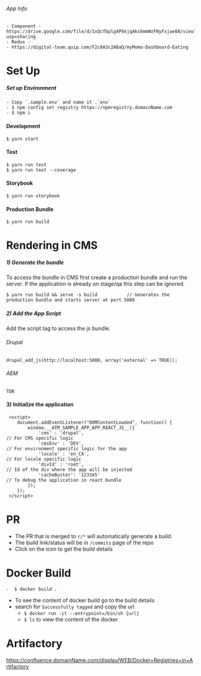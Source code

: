 
###### App Info 
    - Component - https://drive.google.com/file/d/1xQcfbplg4P6kjqAkshmmWzFNyFxjae0A/view?usp=sharing
    - Redux - 
    - https://digital-team.quip.com/F2c8A3c2ABaQ/myMomo-Dashboard-Eating
    
# Set Up
##### Set up Environment 
    - Copy `.sample.env` and name it .`env`
    - $ npm config set registry https://npmregistry.domainName.com
    - $ npm i

#### Development
    $ yarn start

#### Test
    $ yarn run test
    $ yarn run test --coverage
    
#### Storybook
    $ yarn run storybook
    
#### Production Bundle
    $ yarn run build
    
# Rendering in CMS

##### 1) Generate the bundle
To access the bundle in CMS first create a production bundle and run the server. If the application is already on stage/qa this step can be ignored.

    $ yarn run build && serve -s build           // Generates the production bundle and starts server at port 5000

##### 2) Add the App Script
Add the script tag to access the js bundle. 

###### Drupal
    drupal_add_js(http://localhost:5000, array('external' => TRUE));

###### AEM 
    TDB

#### 3) Initialize the application

     <script>
        document.addEventListener("DOMContentLoaded", function() {
            window.__ATM_SAMPLE_APP_APP_REACT_JS__({                                            
                'cms' : 'drupal',                                                            // For CMS specific logic
                'cmsEnv' : 'DEV',                                                            // For environment specific logic for the app
                'locale' : 'en_CA',                                                          // For locale specific logic 
                'divId' : 'root',                                                            // Id of the div where the app will be injected
                'cacheBuster': '123345'                                                      // To debug the application in react bundle
            });
        });
     </script>


# PR
- The PR that is merged to `r/*` will automatically generate a build.
- The build link/status will be in `/commits` page of the repo
- Click on the icon to get the build details

# Docker Build
    -  $ docker build .
    
- To see the content of docker build go to the build details
- search for `Successfully tagged` and copy the url
    - `$ docker run -it --entrypoint=/bin/sh {url}`
    - `$ ls` to view the content of the docker
        
# Artifactory
https://confluence.domainName.com/display/WEB/Docker+Registries+in+Artifactory

